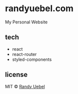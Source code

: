 # randyuebel.com
My Personal Website

## tech
* react
* react-router
* styled-components

## license
MIT © [Randy Uebel](randy.uebel@gmail.com)

